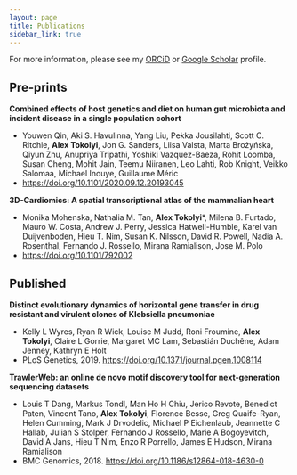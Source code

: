 ```yaml
---
layout: page
title: Publications
sidebar_link: true
---
```


For more information, please see my [ORCiD](https://orcid.org/0000-0003-4222-7484) or [Google Scholar](https://scholar.google.com/citations?user=RzTIqa4AAAAJ) profile.

## Pre-prints

**Combined effects of host genetics and diet on human gut microbiota and incident disease in a single population cohort**

- Youwen Qin, Aki S. Havulinna, Yang Liu, Pekka Jousilahti, Scott C. Ritchie, **Alex Tokolyi**, Jon G. Sanders, Liisa Valsta, Marta Brożyńska, Qiyun Zhu, Anupriya Tripathi, Yoshiki Vazquez-Baeza, Rohit Loomba, Susan Cheng, Mohit Jain, Teemu Niiranen, Leo Lahti, Rob Knight, Veikko Salomaa, Michael Inouye, Guillaume Méric
- https://doi.org/10.1101/2020.09.12.20193045

**3D-Cardiomics: A spatial transcriptional atlas of the mammalian heart**

- Monika Mohenska, Nathalia M. Tan, **Alex Tokolyi**\*, Milena B. Furtado, Mauro W. Costa, Andrew J. Perry, Jessica Hatwell-Humble, Karel van Duijvenboden, Hieu T. Nim, Susan K. Nilsson, David R. Powell, Nadia A. Rosenthal, Fernando J. Rossello, Mirana Ramialison, Jose M. Polo
- https://doi.org/10.1101/792002



## Published

**Distinct evolutionary dynamics of horizontal gene transfer in drug resistant and virulent clones of Klebsiella pneumoniae**

- Kelly L Wyres, Ryan R Wick, Louise M Judd, Roni Froumine, **Alex Tokolyi**,  Claire L Gorrie, Margaret MC Lam, Sebastián Duchêne, Adam Jenney,  Kathryn E Holt
- PLoS Genetics, 2019. https://doi.org/10.1371/journal.pgen.1008114

**TrawlerWeb: an online de novo motif discovery tool for next-generation sequencing datasets**

- Louis T Dang, Markus Tondl, Man Ho H Chiu, Jerico Revote, Benedict  Paten, Vincent Tano, **Alex Tokolyi**, Florence Besse, Greg Quaife-Ryan,  Helen Cumming, Mark J Drvodelic, Michael P Eichenlaub, Jeannette C  Hallab, Julian S Stolper, Fernando J Rossello, Marie A Bogoyevitch,  David A Jans, Hieu T Nim, Enzo R Porrello, James E Hudson, Mirana  Ramialison
- BMC Genomics, 2018. https://doi.org/10.1186/s12864-018-4630-0

